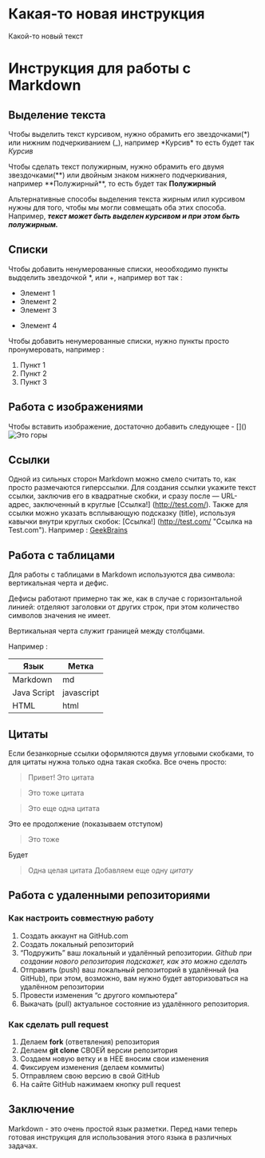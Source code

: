 # Какая-то новая инструкция

Какой-то новый текст

# Инструкция для работы с Markdown

## Выделение текста

Чтобы выделить текст курсивом, нужно обрамить его звездочками(*) или нижним подчеркиванием (\_), например *Курсив\* то есть будет так _Курсив_

Чтобы сделать текст полужирным, нужно обрамить его двумя звездочками(\*\*) или двойным знаком нижнего подчеркивания, например \*\*Полужирный\*\*, то есть будет так **Полужирный**

Альтернативные способы выделения текста жирным илил курсивом нужны для того, чтобы мы могли совмещать оба этих способа. Например, **_текст может быть выделен курсивом и при этом быть полужирным._**

## Списки

Чтобы добавить ненумерованные списки, неообходимо пункты выдqелить звездочкой \*, или +, например вот так :

- Элемент 1
- Элемент 2
- Элемент 3

* Элемент 4

Чтобы добавить ненумерованные списки, нужно пункты просто пронумеровать, например :

1. Пункт 1
2. Пункт 2
3. Пункт 3

## Работа с изображениями

Чтобы вставить изображение, достаточно добавить следующее - \[]()
![Это горы](mountain.jpg)

## Ссылки

Одной из сильных сторон Markdown можно смело считать то, как просто размечаются гиперссылки. Для создания ссылки укажите текст ссылки, заключив его в квадратные скобки, и сразу после — URL-адрес, заключенный в круглые [Ссылка!] (http://test.com/). Также для ссылки можно указать всплывающую подсказку (title), используя кавычки внутри круглых скобок: [Ссылка!] (http://test.com/ "Ссылка на Test.com"). Например : [GeekBrains](https://gb.ru/)

## Работа с таблицами

Для работы с таблицами в Markdown используются два символа: вертикальная черта и дефис.

Дефисы работают примерно так же, как в случае с горизонтальной линией: отделяют заголовки от других строк, при этом количество символов значения не имеет.

Вертикальная черта служит границей между столбцами.

Например :

| Язык        | Метка      |
| ----------- | ---------- |
| Markdown    | md         |
| Java Script | javascript |
| HTML        | html       |

## Цитаты

Если безанкорные ссылки оформляются двумя угловыми скобками, то для цитаты нужна только одна такая скобка. Все очень просто:

> Привет! Это цитата

> Это тоже цитата

> Это еще одна цитата

Это ее продолжение (показываем отступом)

> Это тоже

Будет

>

> Одна целая цитата
> Добавляем еще одну _цитату_

## Работа с удаленными репозиториями

### Как настроить совместную работу

1. Создать аккаунт на GitHub.com
2. Создать локальный репозиторий
3. “Подружить” ваш локальный и удалённый репозитории. _Github при создании нового репозитория подскажет, как это можно сделать_
4. Отправить (push) ваш локальный репозиторий в удалённый (на GitHub), при этом, возможно, вам нужно будет авторизоваться на удалённом репозитории
5. Провести изменения “с другого компьютера”
6. Выкачать (pull) актуальное состояние из удалённого репозитория.

### Как сделать pull request

1. Делаем **fork** (ответвления) репозитория
2. Делаем **git clone** СВОЕЙ версии репозитория
3. Создаем новую ветку и в НЕЕ вносим свои изменения
4. Фиксируем изменения (делаем коммиты)
5. Отправляем свою версию в свой GitHub
6. На сайте GitHub нажимаем кнопку pull request

## Заключение

Markdown - это очень простой язык разметки. Перед нами теперь готовая инструкция для использования этого языка в различных задачах.
